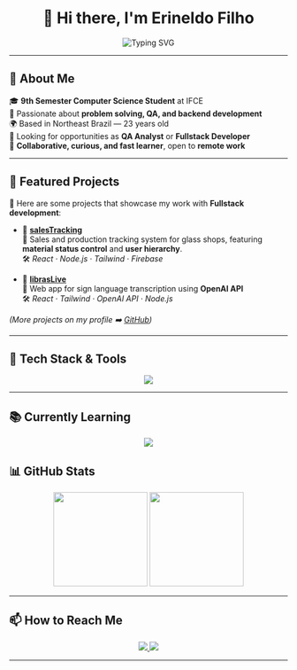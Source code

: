 <h1 align="center">👋 Hi there, I'm Erineldo Filho</h1>
<p align="center">
 <img src="https://readme-typing-svg.demolab.com?font=JetBrains+Mono&pause=1000&center=true&multiline=true&width=435&height=80&lines=Fullstack+Developer;QA+Analyst" alt="Typing SVG" />
</p>

---

## 🎯 About Me
🎓 **9th Semester Computer Science Student** at IFCE  
🧠 Passionate about **problem solving, QA, and backend development**  
🌍 Based in Northeast Brazil — 23 years old  
💼 Looking for opportunities as **QA Analyst** or **Fullstack Developer**  
🤝 **Collaborative, curious, and fast learner**, open to **remote work**  

---

## 💼 Featured Projects

📌 Here are some projects that showcase my work with **Fullstack development**:

- 🔗 [**salesTracking**](https://github.com/erfilho/salesTracking)  
  📝 Sales and production tracking system for glass shops, featuring **material status control** and **user hierarchy**.  
  🛠️ *React · Node.js · Tailwind · Firebase*


- 🔗 [**librasLive**](https://github.com/erfilho/librasLive)  
  📝 Web app for sign language transcription using **OpenAI API**  
  🛠️ *React · Tailwind · OpenAI API · Node.js*

*(More projects on my profile ➡️ [GitHub](https://github.com/erfilho))*  

---

## 🚀 Tech Stack & Tools
<p align="center">
  <img src="https://skillicons.dev/icons?i=git,github,react,nodejs,tailwind,bootstrap,sequelize,prisma,vite,express,linux,mysql,postgresql,sqlite,java,python,js,selenium,jest,php,c,html,css,docker,eclipse,vscode,postman,latex&perline=10" />
</p>

---

## 📚 Currently Learning
<p align="center">
  <img src="https://skillicons.dev/icons?i=vuejs,typescript,firebase,figma,obsidian,heroku,neovim,lua&perline=8" />
</p>

## 📊 GitHub Stats
<p align="center">
  <img height="170em" src="https://github-readme-stats.vercel.app/api?username=erfilho&show_icons=true&theme=tokyonight&include_all_commits=true&count_private=true" />
  <img height="170em" src="https://github-readme-stats.vercel.app/api/top-langs/?username=erfilho&layout=compact&langs_count=8&theme=tokyonight" />
</p>

---

## 📫 How to Reach Me
<p align="center">
  <a href="mailto:erineldx@gmail.com">
    <img src="https://img.shields.io/badge/Gmail-D14836?style=for-the-badge&logo=gmail&logoColor=white" />
  </a>
  <a href="https://www.linkedin.com/in/erxfilho">
    <img src="https://img.shields.io/badge/LinkedIn-0A66C2?style=for-the-badge&logo=linkedin&logoColor=white" />
  </a>
</p>

---

<!-- ⚡ Optional Fun Facts Section -->
<!--
## ⚡ Fun Facts
🧩 I love solving logic puzzles  
🤖 Currently building cool stuff with AI + backend tech  
🎸 Can play a bit of guitar in my free time
-->
